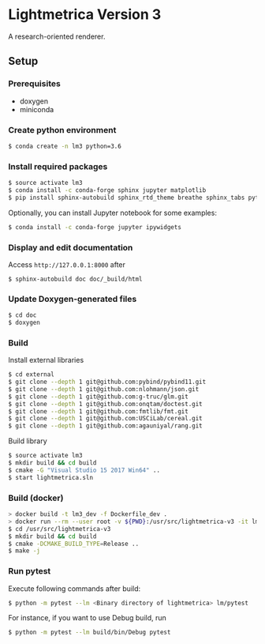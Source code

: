 Lightmetrica Version 3
====================

A research-oriented renderer.

## Setup

### Prerequisites

- doxygen
- miniconda

### Create python environment

```bash
$ conda create -n lm3 python=3.6
```

### Install required packages

```bash
$ source activate lm3
$ conda install -c conda-forge sphinx jupyter matplotlib
$ pip install sphinx-autobuild sphinx_rtd_theme breathe sphinx_tabs pytest tqdm
```

Optionally, you can install Jupyter notebook for some examples:

```bash
$ conda install -c conda-forge jupyter ipywidgets
```

### Display and edit documentation

Access `http://127.0.0.1:8000` after

```
$ sphinx-autobuild doc doc/_build/html
```

### Update Doxygen-generated files

```bash
$ cd doc
$ doxygen
```

### Build

Install external libraries

```bash
$ cd external
$ git clone --depth 1 git@github.com:pybind/pybind11.git
$ git clone --depth 1 git@github.com:nlohmann/json.git
$ git clone --depth 1 git@github.com:g-truc/glm.git
$ git clone --depth 1 git@github.com:onqtam/doctest.git
$ git clone --depth 1 git@github.com:fmtlib/fmt.git
$ git clone --depth 1 git@github.com:USCiLab/cereal.git
$ git clone --depth 1 git@github.com:agauniyal/rang.git
```

Build library

```bash
$ source activate lm3
$ mkdir build && cd build
$ cmake -G "Visual Studio 15 2017 Win64" ..
$ start lightmetrica.sln
```

### Build (docker)

```bash
> docker build -t lm3_dev -f Dockerfile_dev .
> docker run --rm --user root -v ${PWD}:/usr/src/lightmetrica-v3 -it lm3_dev /bin/bash
$ cd /usr/src/lightmetrica-v3
$ mkdir build && cd build
$ cmake -DCMAKE_BUILD_TYPE=Release ..
$ make -j
```

### Run pytest

Execute following commands after build:

```bash
$ python -m pytest --lm <Binary directory of lightmetrica> lm/pytest
```

For instance, if you want to use Debug build, run

```bash
$ python -m pytest --lm build/bin/Debug pytest
```

